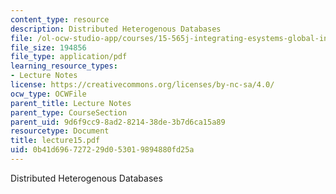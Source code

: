 ```yaml
---
content_type: resource
description: Distributed Heterogenous Databases
file: /ol-ocw-studio-app/courses/15-565j-integrating-esystems-global-information-systems-spring-2002/0b41d696727229d053019894880fd25a_lecture15.pdf
file_size: 194856
file_type: application/pdf
learning_resource_types:
- Lecture Notes
license: https://creativecommons.org/licenses/by-nc-sa/4.0/
ocw_type: OCWFile
parent_title: Lecture Notes
parent_type: CourseSection
parent_uid: 9d6f9cc9-8ad2-8214-38de-3b7d6ca15a89
resourcetype: Document
title: lecture15.pdf
uid: 0b41d696-7272-29d0-5301-9894880fd25a
---
```

Distributed Heterogenous Databases